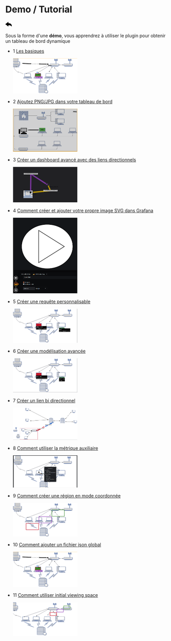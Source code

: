 # Demo / Tutorial

[![](../../screenshots/other/Go-back.png)](../../README-fr.md)

Sous la forme d'une **démo**, vous apprendrez à utiliser le plugin pour obtenir un tableau de bord dynamique


- 1 [Les basiques](tutorial01.md)

    [![demo1](../../screenshots/demo/demo01.png)](tutorial01.md)

- 2 [Ajoutez PNG/JPG dans votre tableau de bord](tutorial02.md)

    [![demo2](../../screenshots/demo/demo02.png)](tutorial02.md)
    
- 3 [Créer un dashboard avancé avec des liens directionnels](tutorial03.md)

    [![demo3](../../screenshots/demo/demo03.png)](tutorial03.md)

- 4 [Comment créer et ajouter votre propre image SVG dans Grafana](tutorial04.md)

    [![demo4](../../screenshots/demo/demo04.png)](tutorial04.md)

- 5 [Créer une requête personnalisable](tutorial05.md)

    [![demo5](../../screenshots/demo/demo05.png)](tutorial05.md)

- 6 [Créer une modélisation avancée](tutorial06.md)

    [![demo6](../../screenshots/demo/demo06.png)](tutorial06.md)

- 7 [Créer un lien bi directionnel](tutorial07.md)

    [![demo7](../../screenshots/demo/demo07.png)](tutorial07.md)

- 8 [Comment utiliser la métrique auxiliaire](tutorial08.md)

    [![demo8](../../screenshots/demo/demo08.png)](tutorial08.md)

- 9 [Comment créer une région en mode coordonnée](tutorial09.md)

    [![demo9](../../screenshots/demo/demo09.png)](tutorial09.md)

- 10 [Comment ajouter un fichier json global ](tutorial10.md)

    [![demo10](../../screenshots/demo/demo01.png)](tutorial10.md)

- 11 [Comment utiliser initial viewing space](tutorial11.md)

    [![demo11](../../screenshots/demo/demo11.png)](tutorial11.md)
